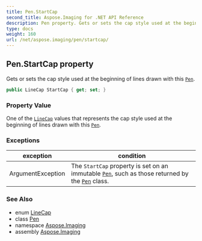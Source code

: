 ```yaml
---
title: Pen.StartCap
second_title: Aspose.Imaging for .NET API Reference
description: Pen property. Gets or sets the cap style used at the beginning of lines drawn with this Pen
type: docs
weight: 160
url: /net/aspose.imaging/pen/startcap/
---
```

## Pen.StartCap property

Gets or sets the cap style used at the beginning of lines drawn with this [`Pen`](../).

```csharp
public LineCap StartCap { get; set; }
```

### Property Value

One of the [`LineCap`](../../linecap/) values that represents the cap style used at the beginning of lines drawn with this [`Pen`](../).

### Exceptions

| exception | condition |
| --- | --- |
| ArgumentException | The `StartCap` property is set on an immutable [`Pen`](../), such as those returned by the [`Pen`](../) class. |

### See Also

* enum [LineCap](../../linecap/)
* class [Pen](../)
* namespace [Aspose.Imaging](../../pen/)
* assembly [Aspose.Imaging](../../../)


